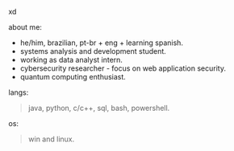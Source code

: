 xd

about me:
- he/him, brazilian, pt-br + eng + learning spanish.
- systems analysis and development student.
- working as data analyst intern.
- cybersecurity researcher - focus on web application security.
- quantum computing enthusiast.


langs:
> java, python, c/c++, sql, bash, powershell.

os:
> win and linux.
